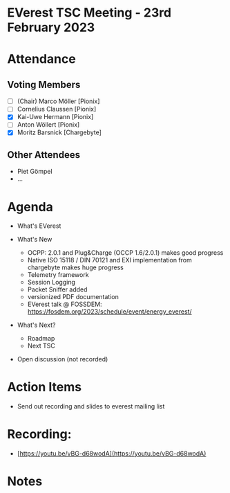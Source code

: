 # EVerest TSC Meeting - 23rd February 2023

# Attendance

## Voting Members

- [ ] (Chair) Marco Möller [Pionix]
- [ ] Cornelius Claussen [Pionix]
- [X] Kai-Uwe Hermann [Pionix]
- [ ] Anton Wöllert [Pionix]
- [x] Moritz Barsnick [Chargebyte]

## Other Attendees
- Piet Gömpel
- ...

# Agenda

- What's EVerest
- What's New
    - OCPP: 2.0.1 and Plug&Charge (OCCP 1.6/2.0.1) makes good progress
    - Native ISO 15118 / DIN 70121 and EXI implementation from chargebyte makes huge progress
    - Telemetry framework
    - Session Logging
    - Packet Sniffer added
    - versionized PDF documentation
    - EVerest talk @ FOSSDEM: https://fosdem.org/2023/schedule/event/energy_everest/ 

- What's Next? 
    - Roadmap
    - Next TSC
- Open discussion (not recorded)

# Action Items
- Send out recording and slides to everest mailing list

# Recording:
- [https://youtu.be/vBG-d68wodA](https://youtu.be/vBG-d68wodA)

# Notes

